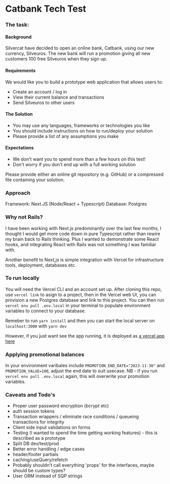 # Catbank Tech Test

### The task:

#### Background

Silvercat have decided to open an online bank, Catbank, using our new currency, Silveuros. The new bank will run a promotion giving all new customers 100 free Silveuros when they sign up.

#### Requirements

We would like you to build a prototype web application that allows users to:

- Create an account / log in
- View their current balance and transactions
- Send Silveuros to other users

#### The Solution

- You may use any languages, frameworks or technologies you like
- You should include instructions on how to run/deploy your solution
- Please provide a list of any assumptions you make

#### Expectations

- We don't want you to spend more than a few hours on this test!
- Don't worry if you don't end up with a full working solution

Please provide either an online git repository (e.g. GitHub) or a compressed file containing your solution.

### Approach

Framework: Next.JS (Node/React + Typescript)
Database: Postgres

### Why not Rails?

I have been working with Next.js predominantly over the last few months, I thought I would get more code down in pure Typescript rather than rewire my brain back to Rails thinking. Plus I wanted to demonstrate some React hooks, and integrating React with Rails was not something I was familiar with.

Another benefit to Next,js is simple integration with Vercel for infrastructure tools, deployment, databases etc.

### To run locally

You will need the Vercel CLI and an account set up. After cloning this repo, use `vercel link` to asign to a project, then in the Vercel web UI, you can provision a new Postgres database and link to this project. You can then run `vercel env pull .env.local` in your terminal to populate environment variables to connect to your database.

Remeber to run `yarn install` and then you can start the local server on `localhost:3000` with `yarn dev`

However, if you just want see the app running, it is deployed as [a vercel app here](https://catbank-tech-test.vercel.app)

### Applying promotional balances

In your environment varibales include `PROMOTION_END_DATE="2023-11-30"` and `PROMOTION_VALUE=100`, adjust the end date to suit usecase. NB - if you run `vercel env pull .env.local` again, this will overwrite your promotion variables.

### Caveats and Todo's

- Proper user password encryption (bcrypt etc)
- auth session tokens
- Transaction wrappers / eliminate race conditions / queueing transactions for integrity
- Client side input validations on forms
- Testing (I wanted to spend the time getting working features) - this is described as a prototype
- Split DB dev/test/prod
- Better error handling / edge cases
- header/footer partials
- caching/useQuery/refetch
- Probably shouldn't call everything 'props' for the interfaces, maybe should be custom types?
- User ORM instead of SQP strings

